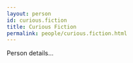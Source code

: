 ```yaml
---
layout: person
id: curious.fiction
title: Curious Fiction
permalink: people/curious.fiction.html
---
```


Person details...
